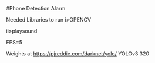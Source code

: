 #Phone Detection Alarm

Needed Libraries to run
i>OPENCV

ii>playsound

FPS=5

Weights at https://pjreddie.com/darknet/yolo/ YOLOv3 320

